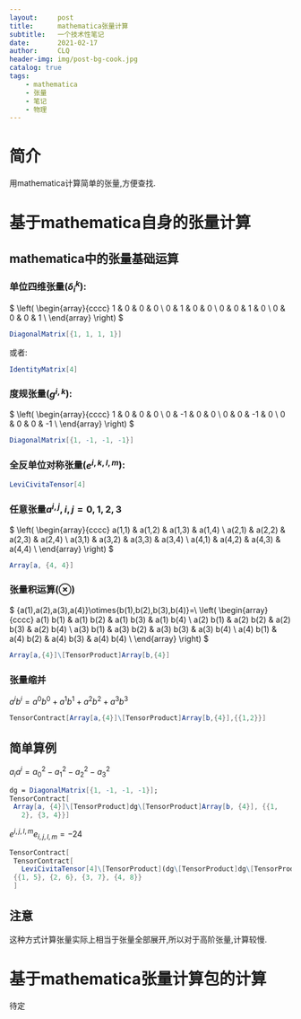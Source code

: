 ```yaml
---
layout:     post
title:      mathematica张量计算
subtitle:   一个技术性笔记
date:       2021-02-17
author:     CLQ
header-img: img/post-bg-cook.jpg
catalog: true
tags:
    - mathematica
    - 张量
    - 笔记
    - 物理
---
```


# 简介

用mathematica计算简单的张量,方便查找.

# 基于mathematica自身的张量计算

## mathematica中的张量基础运算

### 单位四维张量($\delta_i^k$):

$
\left(
\begin{array}{cccc}
 1 & 0 & 0 & 0 \\
 0 & 1 & 0 & 0 \\
 0 & 0 & 1 & 0 \\
 0 & 0 & 0 & 1 \\
\end{array}
\right)
$

```mathematica
DiagonalMatrix[{1, 1, 1, 1}]
```

或者:

```mathematica
IdentityMatrix[4]
```

### 度规张量($g^{i,k}$):

$
\left(
\begin{array}{cccc}
 1 & 0 & 0 & 0 \\
 0 & -1 & 0 & 0 \\
 0 & 0 & -1 & 0 \\
 0 & 0 & 0 & -1 \\
\end{array}
\right)
$

```mathematica
DiagonalMatrix[{1, -1, -1, -1}]
```

### 全反单位对称张量($e^{i,k,l,m}$):

```mathematica
LeviCivitaTensor[4]
```

### 任意张量$a^{i,j},i,j=0,1,2,3$

$
\left(
\begin{array}{cccc}
 a(1,1) & a(1,2) & a(1,3) & a(1,4) \\
 a(2,1) & a(2,2) & a(2,3) & a(2,4) \\
 a(3,1) & a(3,2) & a(3,3) & a(3,4) \\
 a(4,1) & a(4,2) & a(4,3) & a(4,4) \\
\end{array}
\right)
$

```mathematica
Array[a, {4, 4}]
```

### 张量积运算($\otimes$)

$
\{a(1),a(2),a(3),a(4)\}\otimes\{b(1),b(2),b(3),b(4)\}=\\
\left(
\begin{array}{cccc}
 a(1) b(1) & a(1) b(2) & a(1) b(3) & a(1) b(4) \\
 a(2) b(1) & a(2) b(2) & a(2) b(3) & a(2) b(4) \\
 a(3) b(1) & a(3) b(2) & a(3) b(3) & a(3) b(4) \\
 a(4) b(1) & a(4) b(2) & a(4) b(3) & a(4) b(4) \\
\end{array}
\right)
$

```mathematica
Array[a,{4}]\[TensorProduct]Array[b,{4}]
```

### 张量缩并

$a^ib^i=a^0b^0+a^1b^1+a^2b^2+a^3b^3$

```mathematica
TensorContract[Array[a,{4}]\[TensorProduct]Array[b,{4}],{{1,2}}]
```


## 简单算例

$a_i a^i={a_0}^2-{a_1}^2-{a_2}^2-{a_3}^2$

```mathematica
dg = DiagonalMatrix[{1, -1, -1, -1}];
TensorContract[
 Array[a, {4}]\[TensorProduct]dg\[TensorProduct]Array[b, {4}], {{1, 
   2}, {3, 4}}]
```

$e^{i,j,l,m}e_{i,j,l,m}=-24$

```mathematica
TensorContract[
 TensorContract[
   LeviCivitaTensor[4]\[TensorProduct](dg\[TensorProduct]dg\[TensorProduct]dg\[TensorProduct]dg), {{1, 5}, {2, 7}, {3, 9}, {4, 11}}]\[TensorProduct]LeviCivitaTensor[4],
 {{1, 5}, {2, 6}, {3, 7}, {4, 8}}
 ]
```

## 注意

这种方式计算张量实际上相当于张量全部展开,所以对于高阶张量,计算较慢.

# 基于mathematica张量计算包的计算

待定
